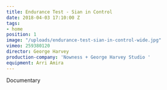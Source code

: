 ```yaml
---
title: Endurance Test - Sian in Control
date: 2018-04-03 17:10:00 Z
tags:
- home
position: 1
image: "/uploads/endurance-test-sian-in-control-wide.jpg"
vimeo: 259380120
director: George Harvey
production-company: 'Nowness + George Harvey Studio '
equipment: Arri Amira
---
```


Documentary
